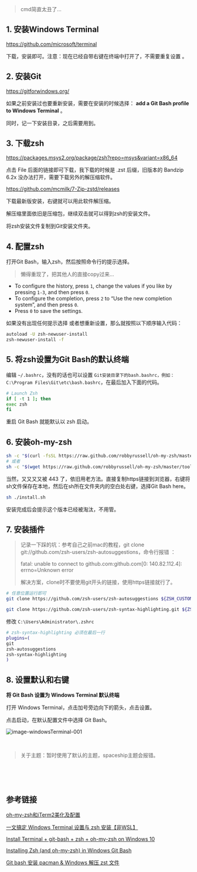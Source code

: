> cmd简直太丑了...

## 1. 安装Windows Terminal

https://github.com/microsoft/terminal

下载，安装即可。注意：现在已经自带右键在终端中打开了，不需要重复设置 。

## 2. 安装Git

https://gitforwindows.org/

如果之前安装过也要重新安装，需要在安装的时候选择： **add a Git Bash profile to Windows Terminal** 。

同时，记一下安装目录，之后需要用到。

## 3. 下载zsh

https://packages.msys2.org/package/zsh?repo=msys&variant=x86_64

点击 File 后面的链接即可下载，我下载的时候是 .zst 后缀，旧版本的 Bandzip 6.2x 没办法打开，需要下载另外的解压缩软件。

https://github.com/mcmilk/7-Zip-zstd/releases

下载最新版安装，右键就可以用此软件解压缩。

解压缩里面依旧是压缩包，继续双击就可以得到zsh的安装文件。

将zsh安装文件复制到Git安装文件夹。

## 4. 配置zsh

打开Git Bash，输入zsh，然后按照命令行的提示选择。

> 懒得重现了，把其他人的直接copy过来...

- To configure the history, press `1`, change the values if you like by pressing `1-3`, and then press `0`.
- To configure the completion, press `2` to “Use the new completion system”, and then press `0`.
- Press `0` to save the settings.

如果没有出现任何提示选择 或者想重新设置，那么就按照以下顺序输入代码：

```bash
autoload -U zsh-newuser-install
zsh-newuser-install -f
```

## 5. 将zsh设置为Git Bash的默认终端

编辑 `~/.bashrc`，没有的话也可以设置 `Git安装目录下的bash.bashrc，例如：C:\Program Files\Git\etc\bash.bashrc`，在最后加入下面的代码。

```bash
# Launch Zsh
if [ -t 1 ]; then
exec zsh
fi
```

重启 Git Bash 就能默认以 zsh 启动。

## 6. 安装oh-my-zsh

```bash
sh -c "$(curl -fsSL https://raw.github.com/robbyrussell/oh-my-zsh/master/tools/install.sh)"
# 或者
sh -c "$(wget https://raw.github.com/robbyrussell/oh-my-zsh/master/tools/install.sh -O -)"
```

当然，又又又又被 443 了，依旧用老方法。直接复制https链接到浏览器，右键将sh文件保存在本地，然后在sh所在文件夹内的空白处右键，选择Git Bash here。

```bash
sh ./install.sh
```

安装完成后会提示这个版本已经被淘汰，不用管。

## 7. 安装插件

> 记录一下踩的坑：参考自己之前mac的教程，git clone git://github.com/zsh-users/zsh-autosuggestions，命令行报错 ：
>
> fatal: unable to connect to github.com:github.com[0: 140.82.112.4]: errno=Unknown error
>
> 解决方案，clone时不要使用git开头的链接，使用https链接就行了。

```bash
# 任意位置运行即可
git clone https://github.com/zsh-users/zsh-autosuggestions ${ZSH_CUSTOM:-~/.oh-my-zsh/custom}/plugins/zsh-autosuggestions

git clone https://github.com/zsh-users/zsh-syntax-highlighting.git ${ZSH_CUSTOM:-~/.oh-my-zsh/custom}/plugins/zsh-syntax-highlighting
```

修改 `C:\Users\Administrator\.zshrc`

```bash
# zsh-syntax-highlighting 必须在最后一行
plugins=(
git
zsh-autosuggestions
zsh-syntax-highlighting
)
```

## 8. 设置默认和右键

**将 Git Bash 设置为 Windows Terminal 默认终端**

打开 Windows Terminal，点击加号旁边向下的箭头，点击设置。

点击启动，在默认配置文件中选择 Git Bash。

![image-windowsTerminal-001](https://s2.loli.net/2022/05/18/WzpjM84YDVnSmfB.png)

<br/>

> 关于主题：暂时使用了默认的主题，spaceship主题会报错。

<br/>

<br/>

<br/>

## 参考链接

[oh-my-zsh和iTerm2美化及配置](https://wechiwin.com/oh-my-zsh-iterm2/)

[一文搞定 Windows Terminal 设置与 zsh 安装【非WSL】](https://zhuanlan.zhihu.com/p/455925403)

[Install Terminal + git-bash + zsh + oh-my-zsh on Windows 10](https://miaotony.xyz/2020/12/13/Server_Terminal_gitbash_zsh/)

[Installing Zsh (and oh-my-zsh) in Windows Git Bash](https://dominikrys.com/posts/zsh-in-git-bash-on-windows/)

[Git bash 安装 pacman & Windows 解压 zst 文件](http://i.lckiss.com/?p=7654)